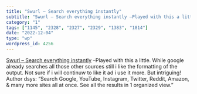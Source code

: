 ```yaml
---
title: "Swurl – Search everything instantly"
subtitle: "Swurl – Search everything instantly –Played with this a little. While google..."
category: "1"
tags: ["1145", "2328", "2327", "2329", "1383", "1814"]
date: "2022-12-04"
type: "wp"
wordpress_id: 4256
---
```

[ Swurl – Search everything instantly]( https://swurl.com/) –Played with this a little. While google already searches all those other sources still i like the formatting of the output. Not sure if i will continuw to like it ad i use it more. But intriguing! Author dsys: “Search Google, YouTube, Instagram, Twitter, Reddit, Amazon, & many more sites all at once. See all the results in 1 organized view.”